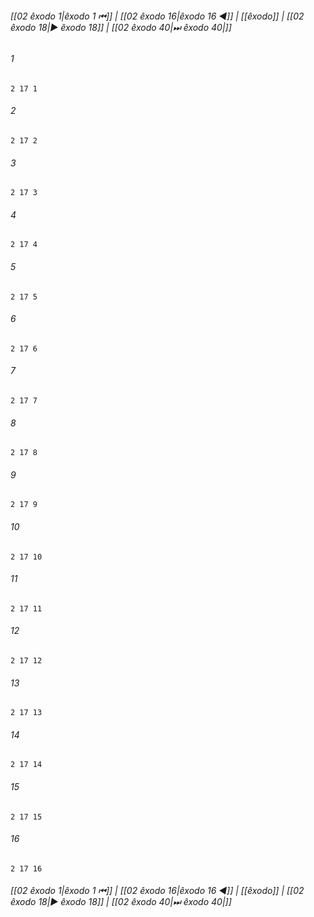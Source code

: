 
###### [[02 êxodo 1|êxodo 1 ⏮]] | [[02 êxodo 16|êxodo 16 ◀]] | [[êxodo]] | [[02 êxodo 18|▶ êxodo 18]] | [[02 êxodo 40|⏭ êxodo 40|]]

###### 1
``` verse
2 17 1 
```
###### 2
``` verse
2 17 2 
```
###### 3
``` verse
2 17 3 
```
###### 4
``` verse
2 17 4 
```
###### 5
``` verse
2 17 5 
```
###### 6
``` verse
2 17 6 
```
###### 7
``` verse
2 17 7 
```
###### 8
``` verse
2 17 8 
```
###### 9
``` verse
2 17 9 
```
###### 10
``` verse
2 17 10 
```
###### 11
``` verse
2 17 11 
```
###### 12
``` verse
2 17 12 
```
###### 13
``` verse
2 17 13 
```
###### 14
``` verse
2 17 14 
```
###### 15
``` verse
2 17 15 
```
###### 16
``` verse
2 17 16 
```

###### [[02 êxodo 1|êxodo 1 ⏮]] | [[02 êxodo 16|êxodo 16 ◀]] | [[êxodo]] | [[02 êxodo 18|▶ êxodo 18]] | [[02 êxodo 40|⏭ êxodo 40|]]

